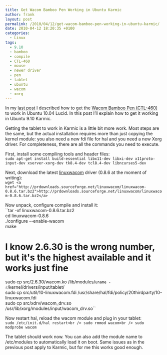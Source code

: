 ```yaml
---
title: Get Wacom Bamboo Pen Working in Ubuntu Karmic
author: frank
layout: post
permalink: /2010/04/12/get-wacom-bamboo-pen-working-in-ubuntu-karmic/
date: 2010-04-12 18:20:35 +0100
categories:
  - Linux
tags:
  - 9.10
  - bamboo
  - compile
  - CTL-460
  - mouse
  - newer driver
  - pen
  - tablet
  - ubuntu
  - wacom
  - xorg
---
```

In my [last post][1] I described how to get the <a href="http://www.amazon.co.uk/gp/product/B002Q4U4AE/ref=as_li_tf_tl?ie=UTF8&camp=1634&creative=6738&creativeASIN=B002Q4U4AE&linkCode=as2&tag=frankgroeneve-21" target="_blank">Wacom Bamboo Pen (CTL-460)</a><img style="border: none !important; margin: 0px !important;" src="http://www.assoc-amazon.co.uk/e/ir?t=frankgroeneve-21&l=as2&o=2&a=B002Q4U4AE" alt="" width="1" height="1" border="0" /> to work in Ubuntu 10.04 Lucid. In this post I&#8217;ll explain how to get it working in Ubuntu 9.10 Karmic.<!--more-->

Getting the tablet to work in Karmic is a little bit more work. Most steps are the same, but the actual installation requires more than just copying the kernel module: you also need a new fdi file for hal and you need a new Xorg driver. For completeness, there are all the commands you need to execute.

First, install some compiling tools and header files:  
`sudo apt-get install build-essential libx11-dev libxi-dev x11proto-input-dev xserver-xorg-dev tk8.4-dev tcl8.4-dev libncurses5-dev`

Next, download the latest [linuxwacom][2] driver (0.8.6 at the moment of writing):  
`wget <a href="http://prdownloads.sourceforge.net/linuxwacom/linuxwacom-0.8.6.tar.bz2">http://prdownloads.sourceforge.net/linuxwacom/linuxwacom-0.8.6.tar.bz2</a>`

Now unpack, configure compile and install it:  
``tar -xf linuxwacom-0.8.6.tar.bz2<br />
cd linuxwacom-0.8.6<br />
./configure --enable-wacom<br />
make<br />
# I know 2.6.30 is the wrong number, but it's the highest available and it works just fine<br />
sudo cp src/2.6.30/wacom.ko /lib/modules/`uname -r`/kernel/drivers/input/tablet/<br />
sudo cp src/util/10-linuxwacom.fdi /usr/share/hal/fdi/policy/20thirdparty/10-linuxwacom.fdi<br />
sudo cp src/xdrv/wacom_drv.so /usr/lib/xorg/modules/input/wacom_drv.so``

Now restart hal, reload the wacom module and plug in your tablet:  
`sudo /etc/init.d/hal restart<br />
sudo rmmod wacom<br />
sudo modprobe wacom`

The tablet should work now. You can also add the module name to /etc/modules to automatically load it on boot. Same issues as in the previous post apply to Karmic, but for me this works good enough.

 [1]: http://frankgroeneveld.nl/2010/04/11/get-wacom-bamboo-fun-pen-working-in-ubuntu-lucid/
 [2]: http://linuxwacom.sf.net
